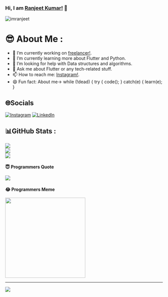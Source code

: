 ### Hi, I am [Ranjeet Kumar!](https://www.instagram.com/silent_eyes721/) 👋

<p align="left"> <img src="https://komarev.com/ghpvc/?username=imranjeet&label=Views&color=blue&style=plastic" alt="imranjeet" /> </p>

# 😎 About Me :

- 🔭 I’m currently working on [freelancer!](https://www.freelancer.in/).
- 🌱 I’m currently learning more about Flutter and Python.
- 🤔 I’m looking for help with Data structures and algorithms.
- 💬 Ask me about Flutter or any tech-related stuff.
- 📫 How to reach me: [Instagram!](https://www.instagram.com/silent_eyes721/).
- 😄 Fun fact: About me-> while (!dead) { 
  try { 
    code(); 
  } 
  catch(e) { 
    learn(e); 
  } 

## 🌐Socials
[![Instagram](https://img.shields.io/badge/Instagram-%23E4405F.svg?logo=Instagram&logoColor=white)](https://instagram.com/silent_eyes721) [![LinkedIn](https://img.shields.io/badge/LinkedIn-%230077B5.svg?logo=linkedin&logoColor=white)](https://linkedin.com/in/iamranjeet) 

## 📊GitHub Stats :
![](https://github-readme-stats.vercel.app/api?username=imranjeet&theme=flag-india&hide_border=true&include_all_commits=false&count_private=false)<br/>
![](https://github-readme-streak-stats.herokuapp.com/?user=imranjeet&theme=flag-india&hide_border=true)<br/>
![](https://github-readme-stats.vercel.app/api/top-langs/?username=imranjeet&theme=flag-india&hide_border=true&include_all_commits=false&count_private=false&layout=compact)

####  😇 Programmers Quote
![](https://quotes-github-readme.vercel.app/api?type=horizontal&theme=simple)

#### 😂 Programmers Meme
<img src="https://random-memer.herokuapp.com/" height="256px"/>


---
[![](https://visitcount.itsvg.in/api?id=iampawan&icon=0&color=1)](https://visitcount.itsvg.in)



